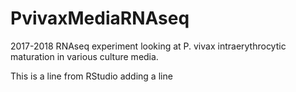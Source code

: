 # PvivaxMediaRNAseq
2017-2018 RNAseq experiment looking at P. vivax intraerythrocytic maturation in various culture media. 

This is a line from RStudio
adding a line
